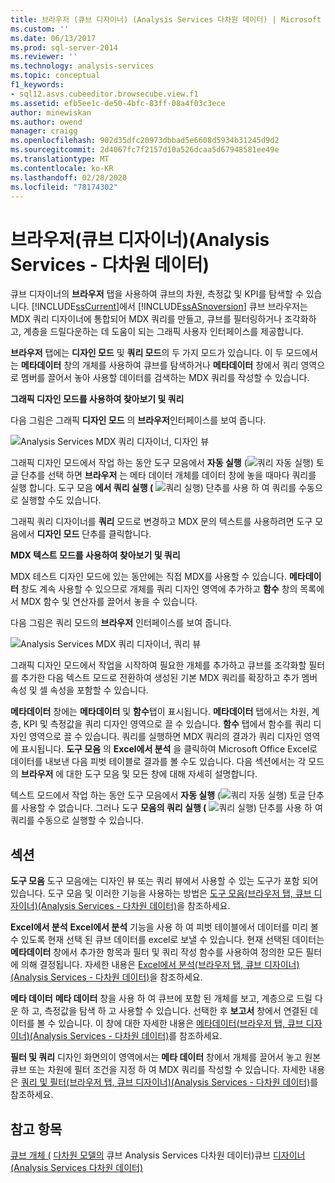 ```yaml
---
title: 브라우저 (큐브 디자이너) (Analysis Services 다차원 데이터) | Microsoft Docs
ms.custom: ''
ms.date: 06/13/2017
ms.prod: sql-server-2014
ms.reviewer: ''
ms.technology: analysis-services
ms.topic: conceptual
f1_keywords:
- sql12.asvs.cubeeditor.browsecube.view.f1
ms.assetid: efb5ee1c-de50-4bfc-83ff-08a4f03c3ece
author: minewiskan
ms.author: owend
manager: craigg
ms.openlocfilehash: 902d35dfc20973dbbad5e6608d5934b31245d9d2
ms.sourcegitcommit: 2d4067fc7f2157d10a526dcaa5d67948581ee49e
ms.translationtype: MT
ms.contentlocale: ko-KR
ms.lasthandoff: 02/28/2020
ms.locfileid: "78174302"
---
```

# <a name="browser-cube-designer-analysis-services---multidimensional-data"></a>브라우저(큐브 디자이너)(Analysis Services - 다차원 데이터)
  큐브 디자이너의 **브라우저** 탭을 사용하여 큐브의 차원, 측정값 및 KPI를 탐색할 수 있습니다. 
  [!INCLUDE[ssCurrent](../includes/sscurrent-md.md)]에서 [!INCLUDE[ssASnoversion](../includes/ssasnoversion-md.md)] 큐브 브라우저는 MDX 쿼리 디자이너에 통합되어 MDX 쿼리를 만들고, 큐브를 필터링하거나 조각화하고, 계층을 드릴다운하는 데 도움이 되는 그래픽 사용자 인터페이스를 제공합니다.

 
  **브라우저** 탭에는 **디자인 모드** 및 **쿼리 모드**의 두 가지 모드가 있습니다. 이 두 모드에서는 **메타데이터** 창의 개체를 사용하여 큐브를 탐색하거나 **메타데이터** 창에서 쿼리 영역으로 멤버를 끌어서 놓아 사용할 데이터를 검색하는 MDX 쿼리를 작성할 수 있습니다.

 **그래픽 디자인 모드를 사용하여 찾아보기 및 쿼리**

 다음 그림은 그래픽 **디자인 모드** 의 **브라우저**인터페이스를 보여 줍니다.

 ![Analysis Services MDX 쿼리 디자이너, 디자인 뷰](media/rsqd-dsawas-mdx-designmode.gif "Analysis Services MDX 쿼리 디자이너, 디자인 뷰")

 그래픽 디자인 모드에서 작업 하는 동안 도구 모음에서 **자동 실행** (![쿼리 자동 실행](media/rsqdicon-autoexecute.gif "쿼리 자동 실행")) 토글 단추를 선택 하면 **브라우저** 는 메타 데이터 개체를 데이터 창에 놓을 때마다 쿼리를 실행 합니다. 도구 모음 **에서 쿼리 실행 (** ![쿼리 실행](media/rsqdicon-run.gif "쿼리 실행")) 단추를 사용 하 여 쿼리를 수동으로 실행할 수도 있습니다.

 그래픽 쿼리 디자이너를 **쿼리** 모드로 변경하고 MDX 문의 텍스트를 사용하려면 도구 모음에서 **디자인 모드** 단추를 클릭합니다.

 **MDX 텍스트 모드를 사용하여 찾아보기 및 쿼리**

 MDX 테스트 디자인 모드에 있는 동안에는 직접 MDX를 사용할 수 있습니다. 
  **메타데이터** 창도 계속 사용할 수 있으므로 개체를 쿼리 디자인 영역에 추가하고 **함수** 창의 목록에서 MDX 함수 및 연산자를 끌어서 놓을 수 있습니다.

 다음 그림은 쿼리 모드의 **브라우저** 인터페이스를 보여 줍니다.

 ![Analysis Services MDX 쿼리 디자이너, 쿼리 뷰](media/rsqd-dsawas-mdx-querymode.gif "Analysis Services MDX 쿼리 디자이너, 쿼리 뷰")

 그래픽 디자인 모드에서 작업을 시작하여 필요한 개체를 추가하고 큐브를 조각화할 필터를 추가한 다음 텍스트 모드로 전환하여 생성된 기본 MDX 쿼리를 확장하고 추가 멤버 속성 및 셀 속성을 포함할 수 있습니다.

 
  **메타데이터** 창에는 **메타데이터** 및 **함수**탭이 표시됩니다. 
  **메타데이터** 탭에서는 차원, 계층, KPI 및 측정값을 쿼리 디자인 영역으로 끌 수 있습니다. 
  **함수** 탭에서 함수를 쿼리 디자인 영역으로 끌 수 있습니다. 쿼리를 실행하면 MDX 쿼리의 결과가 쿼리 디자인 영역에 표시됩니다. 
  **도구 모음** 의 **Excel에서 분석** 을 클릭하여 Microsoft Office Excel로 데이터를 내보낸 다음 피벗 테이블로 결과를 볼 수도 있습니다. 다음 섹션에서는 각 모드의 **브라우저** 에 대한 도구 모음 및 모든 창에 대해 자세히 설명합니다.

 텍스트 모드에서 작업 하는 동안 도구 모음에서 **자동 실행** (![쿼리 자동 실행](media/rsqdicon-autoexecute.gif "쿼리 자동 실행")) 토글 단추를 사용할 수 없습니다. 그러나 도구 **모음의 쿼리 실행 (** ![쿼리 실행](media/rsqdicon-run.gif "쿼리 실행")) 단추를 사용 하 여 쿼리를 수동으로 실행할 수 있습니다.

## <a name="sections"></a>섹션
 **도구 모음** 도구 모음에는 디자인 뷰 또는 쿼리 뷰에서 사용할 수 있는 도구가 포함 되어 있습니다. 도구 모음 및 이러한 기능을 사용하는 방법은 [도구 모음&#40;브라우저 탭, 큐브 디자이너&#41;&#40;Analysis Services - 다차원 데이터&#41;](toolbar-browser-tab-cube-designer-analysis-services-multidimensional-data.md)을 참조하세요.

 **Excel에서 분석** **Excel에서 분석** 기능을 사용 하 여 피벗 테이블에서 데이터를 미리 볼 수 있도록 현재 선택 된 큐브 데이터를 excel로 보낼 수 있습니다. 현재 선택된 데이터는 **메타데이터** 창에서 추가한 항목과 필터 및 쿼리 작성 함수를 사용하여 정의한 모든 필터에 의해 결정됩니다. 자세한 내용은 [Excel에서 분석&#40;브라우저 탭, 큐브 디자이너&#41;&#40;Analysis Services - 다차원 데이터&#41;](analyze-in-excel-browser-cube-designer-analysis-services-multidimensional-data.md)을 참조하세요.

 **메타 데이터** **메타 데이터** 창을 사용 하 여 큐브에 포함 된 개체를 보고, 계층으로 드릴 다운 하 고, 측정값을 탐색 하 고 사용할 수 있습니다. 선택한 후 **보고서** 창에서 연결된 데이터를 볼 수 있습니다. 이 창에 대한 자세한 내용은 [메타데이터&#40;브라우저 탭, 큐브 디자이너&#41;&#40;Analysis Services - 다차원 데이터&#41;](metadata-browser-tab-cube-designer-analysis-services-multidimensional-data.md)를 참조하세요.

 **필터 및 쿼리** 디자인 화면의이 영역에서는 **메타 데이터** 창에서 개체를 끌어서 놓고 원본 큐브 또는 차원에 필터 조건을 지정 하 여 MDX 쿼리를 작성할 수 있습니다. 자세한 내용은 [쿼리 및 필터&#40;브라우저 탭, 큐브 디자이너&#41;&#40;Analysis Services - 다차원 데이터&#41;](query-filter-browser-cube-designer-analysis-services-multidimensional-data.md)를 참조하세요.

## <a name="see-also"></a>참고 항목
 [큐브 개체 &#40;](multidimensional-models-olap-logical-cube-objects/cube-objects-analysis-services-multidimensional-data.md) [다차원 모델의](multidimensional-models/cubes-in-multidimensional-models.md) 큐브 Analysis Services 다차원 데이터&#41;큐브 [디자이너 &#40;Analysis Services 다차원 데이터&#41;](cube-designer-analysis-services-multidimensional-data.md)


